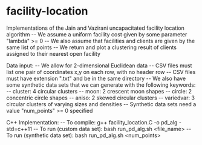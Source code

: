 # facility-location
Implementations of the Jain and Vazirani uncapacitated facility location algorithm 
  -- We assume a uniform facility cost given by some parameter "lambda" >= 0
  -- We also assume that facilities and clients are given by the same list of points
  -- We return and plot a clustering result of clients assigned to their nearest open facility

Data input:
  -- We allow for 2-dimensional Euclidean data
  -- CSV files must list one pair of coordinates x,y on each row, with no header row
  -- CSV files must have extension ".txt" and be in the same directory
  -- We also have some synthetic data sets that we can generate with the following keywords:
    -- cluster: 4 circular clusters 
    -- moon: 2 crescent moon shapes
    -- circle: 2 concentric circle shapes
    -- aniso: 2 skewed circular clusters
    -- variedvar: 3 circular clusters of varying sizes and densities
  -- Synthetic data sets need a value "num_points" >= 0 specified

C++ Implementation:
  -- To compile: g++ facility_location.C -o pd_alg -std=c++11
  -- To run (custom data set): bash run_pd_alg.sh <file_name> <lambda>
  -- To run (synthetic data set): bash run_pd_alg.sh <keyword> <num_points> <lambda>
